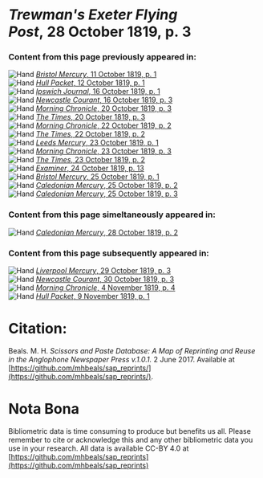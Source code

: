 # *Trewman's Exeter Flying Post*, 28 October 1819, p. 3  
  
### Content from this page previously appeared in:  
![Hand](http://scissorsandpaste.net/wp-content/uploads/2017/06/smallhandpointer.png) [*Bristol Mercury*, 11 October 1819, p. 1](https://mhbeals.github.io/sap_html/Bristol-Mercury/Bristol-Mercury-11-October-1819-p-1)  
![Hand](http://scissorsandpaste.net/wp-content/uploads/2017/06/smallhandpointer.png) [*Hull Packet*, 12 October 1819, p. 1](https://mhbeals.github.io/sap_html/Hull-Packet/Hull-Packet-12-October-1819-p-1)  
![Hand](http://scissorsandpaste.net/wp-content/uploads/2017/06/smallhandpointer.png) [*Ipswich Journal*, 16 October 1819, p. 1](https://mhbeals.github.io/sap_html/Ipswich-Journal/Ipswich-Journal-16-October-1819-p-1)  
![Hand](http://scissorsandpaste.net/wp-content/uploads/2017/06/smallhandpointer.png) [*Newcastle Courant*, 16 October 1819, p. 3](https://mhbeals.github.io/sap_html/Newcastle-Courant/Newcastle-Courant-16-October-1819-p-3)  
![Hand](http://scissorsandpaste.net/wp-content/uploads/2017/06/smallhandpointer.png) [*Morning Chronicle*, 20 October 1819, p. 3](https://mhbeals.github.io/sap_html/Morning-Chronicle/Morning-Chronicle-20-October-1819-p-3)  
![Hand](http://scissorsandpaste.net/wp-content/uploads/2017/06/smallhandpointer.png) [*The Times*, 20 October 1819, p. 3](https://mhbeals.github.io/sap_html/The-Times/The-Times-20-October-1819-p-3)  
![Hand](http://scissorsandpaste.net/wp-content/uploads/2017/06/smallhandpointer.png) [*Morning Chronicle*, 22 October 1819, p. 2](https://mhbeals.github.io/sap_html/Morning-Chronicle/Morning-Chronicle-22-October-1819-p-2)  
![Hand](http://scissorsandpaste.net/wp-content/uploads/2017/06/smallhandpointer.png) [*The Times*, 22 October 1819, p. 2](https://mhbeals.github.io/sap_html/The-Times/The-Times-22-October-1819-p-2)  
![Hand](http://scissorsandpaste.net/wp-content/uploads/2017/06/smallhandpointer.png) [*Leeds Mercury*, 23 October 1819, p. 1](https://mhbeals.github.io/sap_html/Leeds-Mercury/Leeds-Mercury-23-October-1819-p-1)  
![Hand](http://scissorsandpaste.net/wp-content/uploads/2017/06/smallhandpointer.png) [*Morning Chronicle*, 23 October 1819, p. 3](https://mhbeals.github.io/sap_html/Morning-Chronicle/Morning-Chronicle-23-October-1819-p-3)  
![Hand](http://scissorsandpaste.net/wp-content/uploads/2017/06/smallhandpointer.png) [*The Times*, 23 October 1819, p. 2](https://mhbeals.github.io/sap_html/The-Times/The-Times-23-October-1819-p-2)  
![Hand](http://scissorsandpaste.net/wp-content/uploads/2017/06/smallhandpointer.png) [*Examiner*, 24 October 1819, p. 13](https://mhbeals.github.io/sap_html/Examiner/Examiner-24-October-1819-p-13)  
![Hand](http://scissorsandpaste.net/wp-content/uploads/2017/06/smallhandpointer.png) [*Bristol Mercury*, 25 October 1819, p. 1](https://mhbeals.github.io/sap_html/Bristol-Mercury/Bristol-Mercury-25-October-1819-p-1)  
![Hand](http://scissorsandpaste.net/wp-content/uploads/2017/06/smallhandpointer.png) [*Caledonian Mercury*, 25 October 1819, p. 2](https://mhbeals.github.io/sap_html/Caledonian-Mercury/Caledonian-Mercury-25-October-1819-p-2)  
![Hand](http://scissorsandpaste.net/wp-content/uploads/2017/06/smallhandpointer.png) [*Caledonian Mercury*, 25 October 1819, p. 3](https://mhbeals.github.io/sap_html/Caledonian-Mercury/Caledonian-Mercury-25-October-1819-p-3)  
  
### Content from this page simeltaneously appeared in:  
![Hand](http://scissorsandpaste.net/wp-content/uploads/2017/06/smallhandpointer.png) [*Caledonian Mercury*, 28 October 1819, p. 2](https://mhbeals.github.io/sap_html/Caledonian-Mercury/Caledonian-Mercury-28-October-1819-p-2)  
  
### Content from this page subsequently appeared in:  
![Hand](http://scissorsandpaste.net/wp-content/uploads/2017/06/smallhandpointer.png) [*Liverpool Mercury*, 29 October 1819, p. 3](https://mhbeals.github.io/sap_html/Liverpool-Mercury/Liverpool-Mercury-29-October-1819-p-3)  
![Hand](http://scissorsandpaste.net/wp-content/uploads/2017/06/smallhandpointer.png) [*Newcastle Courant*, 30 October 1819, p. 3](https://mhbeals.github.io/sap_html/Newcastle-Courant/Newcastle-Courant-30-October-1819-p-3)  
![Hand](http://scissorsandpaste.net/wp-content/uploads/2017/06/smallhandpointer.png) [*Morning Chronicle*, 4 November 1819, p. 4](https://mhbeals.github.io/sap_html/Morning-Chronicle/Morning-Chronicle-4-November-1819-p-4)  
![Hand](http://scissorsandpaste.net/wp-content/uploads/2017/06/smallhandpointer.png) [*Hull Packet*, 9 November 1819, p. 1](https://mhbeals.github.io/sap_html/Hull-Packet/Hull-Packet-9-November-1819-p-1)  


# Citation: 

Beals. M. H. *Scissors and Paste Database: A Map of Reprinting and Reuse in the Anglophone Newspaper Press v.1.0.1.* 2 June 2017. Available at [https://github.com/mhbeals/sap_reprints/](https://github.com/mhbeals/sap_reprints/). 

# Nota Bona

Bibliometric data is time consuming to produce but benefits us all. Please remember to cite or acknowledge this and any other bibliometric data you use in your research. All data is available CC-BY 4.0 at [https://github.com/mhbeals/sap_reprints](https://github.com/mhbeals/sap_reprints)